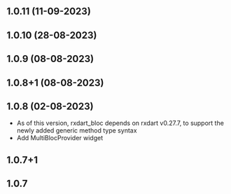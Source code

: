 ## 1.0.11 (11-09-2023)
## 1.0.10 (28-08-2023)

## 1.0.9 (08-08-2023)

## 1.0.8+1 (08-08-2023)

## 1.0.8 (02-08-2023)

* As of this version, rxdart_bloc depends on rxdart v0.27.7, to support the newly added generic
  method type syntax
* Add MultiBlocProvider widget

## 1.0.7+1

## 1.0.7
